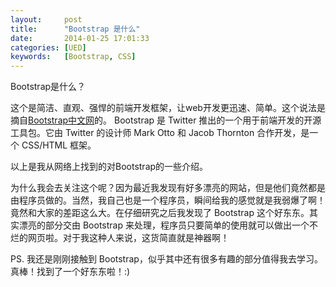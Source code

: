 ```yaml
---
layout:     post
title:      "Bootstrap 是什么"
date:       2014-01-25 17:01:33
categories: [UED]
keywords:   [Bootstrap, CSS]
---
```


Bootstrap是什么？

这个是简洁、直观、强悍的前端开发框架，让web开发更迅速、简单。这个说法是摘自[Bootstrap中文网](http://www.bootcss.com/)的。
Bootstrap 是 Twitter 推出的一个用于前端开发的开源工具包。它由 Twitter 的设计师 Mark Otto 和 Jacob Thornton 合作开发，是一个 CSS/HTML 框架。
<!--more-->

以上是我从网络上找到的对Bootstrap的一些介绍。

为什么我会去关注这个呢？因为最近我发现有好多漂亮的网站，但是他们竟然都是由程序员做的。当然，我自己也是一个程序员，瞬间给我的感觉就是我弱爆了啊！竟然和大家的差距这么大。在仔细研究之后我发现了 Bootstrap 这个好东东。其实漂亮的部分交由 Bootstrap 来处理，程序员只要简单的使用就可以做出一个不烂的网页啦。对于我这种人来说，这货简直就是神器啊！

PS. 我还是刚刚接触到 Bootstrap，似乎其中还有很多有趣的部分值得我去学习。真棒！找到了一个好东东啦！:)
